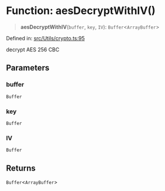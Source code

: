 # Function: aesDecryptWithIV()

> **aesDecryptWithIV**(`buffer`, `key`, `IV`): `Buffer`\<`ArrayBuffer`\>

Defined in: [src/Utils/crypto.ts:95](https://github.com/Fokusdotid/Baileys/blob/abcb8d9f2160683543784d4a7641ec0f8c55ed7e/src/Utils/crypto.ts#L95)

decrypt AES 256 CBC

## Parameters

### buffer

`Buffer`

### key

`Buffer`

### IV

`Buffer`

## Returns

`Buffer`\<`ArrayBuffer`\>
